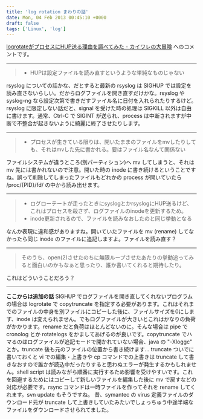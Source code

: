 ```yaml
---
title: 'log rotation まわりの話'
date: Mon, 04 Feb 2013 00:45:10 +0000
draft: false
tags: ['Linux', 'log']
---
```


[logrotateがプロセスにHUP送る理由を調べてみた - カイワレの大冒険](http://d.hatena.ne.jp/masudaK/20110914/1315999265) へのコメントです。

* * *

> *   HUPは設定ファイルを読み直すというような単純なものじゃない

rsyslog についての話かな、だとすると最新の rsyslog は SIGHUP では設定を読み直さないらしい。だからログファイルを開き直すだけかな。rsyslog や syslog-ng なら設定次第で書きだすファイル名に日付を入れられたりするけど。rsyslog に限定しない話だと、signal を受けた時の処理は SIGKILL 以外は自由に書けます。通常、Ctrl-C で SIGINT が送られ、process は中断されますが中断で不整合が起きないように綺麗に終了させたりします。

* * *

> *   プロセスが生きている限りは、開いたままのファイルをmvしたりしても、それはmvした先に書かれる。要はファイル名なんて関係ない

ファイルシステムが違うところ(別パーティション)へ mv してしまうと、それは mv 先には書かれないので注意。開いた時の inode に書き続けるということですね。誤って削除してしまったファイルもどれかの process が開いていたら /proc/{PID}/fd/ の中から読み出せます。

* * *

> *   ログローテートが走ったときにsyslogとかrsyslogにHUP送るけど、これはプロセスを殺さず、ログファイルのinodeを更新するため。
> *   inode更新されるので、ファイルを読みなおしたのと同じ挙動となる

なんか表現に違和感がありますね。開いていたファイルを mv (rename) してなかったら同じ inode のファイルに追記しますよ。ファイルを読み直す？

* * *

> そのうち、open(2)させたのちに無限ループさせたあたりの挙動追ってみると面白いのかもなぁと思ったり、誰か書いてくれると期待したり。

これはどういうことだろう？

* * *

**ここからは追加の話** SIGHUP でログファイルを開き直してくれないプログラムの場合は logrotate で copytruncate を指定する必要があります。これはそれまでのファイルの中身を別ファイルにコピーした後に、ファイルサイズを0にします、inode は変えられません。でもログファイルが大きいとこれはかなりの負荷がかかります。rename だと負荷はほとんどないのに。そんな場合は pipe で cronolog とか rotatelogs をかましてあげるのが良いです。copytruncate でハマるのはログファイルが追記モードで開かれていない場合、java の "-Xloggc" とか。truncate 後も元のファイルの位置から書き続けます... truncate ついでに書いておくと vi での編集・上書きや cp コマンドでの上書きは truncate して書きなおすので誰かが読込中だったりすると思わぬエラーが発生するかもしれません。shell script は読みながら順番に実行するため影響を受けやすいです。これを回避するためにはコピーして新しいファイルを編集した後に mv で戻すなどの対応が必要です。rsync コマンドは一時ファイルを作ってそれを rename してくれます。svn update もそうですね。 昔、symantec の virus 定義ファイルのダウンロード元が truncate して上書きしていたみたいでしょっちゅう中途半端なファイルをダウンロードさせられてました。